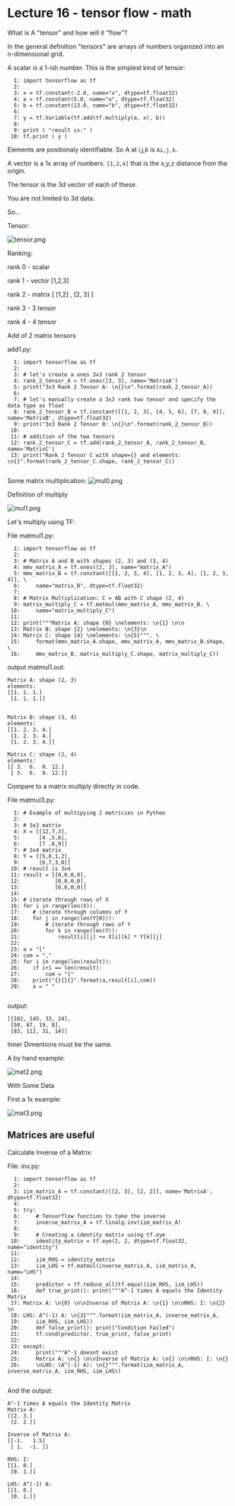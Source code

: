 
<style>
.pagebreak { page-break-before: always; }
.half { height: 200px; }
</style>
<style>
.pagebreak { page-break-before: always; }
.half { height: 200px; }
.markdown-body {
	font-size: 12px;
}
.markdown-body td {
	font-size: 12px;
}
</style>


# Lecture 16 - tensor flow - math 

What is A "tensor" and how will it "flow"?

In the general definition "tensors" are arrays of numbers organized into an n-dimensional grid.

A scalar is a 1-ish number.  This is the simplest kind of tensor:


```
  1: import tensorflow as tf
  2: 
  3: x = tf.constant(-2.0, name="x", dtype=tf.float32)
  4: a = tf.constant(5.0, name="a", dtype=tf.float32)
  5: b = tf.constant(13.0, name="b", dtype=tf.float32)
  6: 
  7: y = tf.Variable(tf.add(tf.multiply(a, x), b))
  8: 
  9: print ( "result is:" )
 10: tf.print ( y )

```

Elements are positionaly identifiable.  So A at i,j,k is `Ai,j,k`.

A vector is a 1x array of numbers.  `[1,2,4]`  that is the x,y,z distance from the origin.

The tensor is the 3d vector of each of these.

You are not limited to 3d data.

<div class="pagebreak"></div>

So...

Tensor:

![tensor.png](tensor.png)


Ranking:

rank 0 - scalar

rank 1 - vector [1,2,3]

rank 2 - matrix [ [1,2] , [2, 3] ]

rank 3 - 3 tensor

rank 4 - 4 tensor

Add of 2 matrix tensors

add1.py:

```
  1: import tensorflow as tf
  2: 
  3: # let's create a ones 3x3 rank 2 tensor
  4: rank_2_tensor_A = tf.ones([3, 3], name='MatrixA')
  5: print("3x3 Rank 2 Tensor A: \n{}\n".format(rank_2_tensor_A))
  6: 
  7: # let's manually create a 3x3 rank two tensor and specify the data type as float
  8: rank_2_tensor_B = tf.constant([[1, 2, 3], [4, 5, 6], [7, 8, 9]], name='MatrixB', dtype=tf.float32)
  9: print("3x3 Rank 2 Tensor B: \n{}\n".format(rank_2_tensor_B))
 10: 
 11: # addition of the two tensors
 12: rank_2_tensor_C = tf.add(rank_2_tensor_A, rank_2_tensor_B, name='MatrixC')
 13: print("Rank 2 Tensor C with shape={} and elements: \n{}".format(rank_2_tensor_C.shape, rank_2_tensor_C))


```

<div class="pagebreak"></div>

Some matrix multiplication: ![mul0.png](mul0.png)

Definition of multiply

![mul1.png](mul1.png)


Let's multiply using TF:

File matmul1.py:

```
  1: import tensorflow as tf
  2: 
  3: # Matrix A and B with shapes (2, 3) and (3, 4)
  4: mmv_matrix_A = tf.ones([2, 3], name="matrix_A")
  5: mmv_matrix_B = tf.constant([[1, 2, 3, 4], [1, 2, 3, 4], [1, 2, 3, 4]], \
  6:     name="matrix_B", dtype=tf.float32)
  7: 
  8: # Matrix Multiplication: C = AB with C shape (2, 4)
  9: matrix_multiply_C = tf.matmul(mmv_matrix_A, mmv_matrix_B, \
 10:     name="matrix_multiply_C")
 11: 
 12: print("""Matrix A: shape {0} \nelements: \n{1} \n\n
 13: Matrix B: shape {2} \nelements: \n{3}\n
 14: Matrix C: shape {4} \nelements: \n{5}""". \
 15:     format(mmv_matrix_A.shape, mmv_matrix_A, mmv_matrix_B.shape, \
 16:     mmv_matrix_B, matrix_multiply_C.shape, matrix_multiply_C))

```

output matmul1.out:

```
Matrix A: shape (2, 3) 
elements: 
[[1. 1. 1.]
 [1. 1. 1.]] 


Matrix B: shape (3, 4) 
elements: 
[[1. 2. 3. 4.]
 [1. 2. 3. 4.]
 [1. 2. 3. 4.]]

Matrix C: shape (2, 4) 
elements: 
[[ 3.  6.  9. 12.]
 [ 3.  6.  9. 12.]]

```

Compare to a matrix multiply directly in code.

File matmul3.py:

```
  1: # Example of multipying 2 matricies in Python
  2: 
  3: # 3x3 matrix
  4: X = [[12,7,3],
  5:      [4 ,5,6],
  6:      [7 ,8,9]]
  7: # 3x4 matrix
  8: Y = [[5,8,1,2],
  9:      [6,7,3,0]]
 10: # result is 3x4
 11: result = [[0,0,0,0],
 12:           [0,0,0,0],
 13:           [0,0,0,0]]
 14: 
 15: # iterate through rows of X
 16: for i in range(len(X)):
 17:    # iterate through columns of Y
 18:    for j in range(len(Y[0])):
 19:        # iterate through rows of Y
 20:        for k in range(len(Y)):
 21:            result[i][j] += X[i][k] * Y[k][j]
 22: 
 23: a = "["
 24: com = ","
 25: for i in range(len(result)):
 26:    if i+1 == len(result):
 27:        com = "]"
 28:    print("{}{}{}".format(a,result[i],com))
 29:    a = " "


```

output:

```
[[102, 145, 33, 24],
 [50, 67, 19, 8],
 [83, 112, 31, 14]]

```




Inner Dimentions must be the same.

A by hand example:

![mat2.png](mat2.png)

With Some Data

First a 1x example:

![mat3.png](mat3.png)





## Matrices are useful

Calculate Inverse of a Matrix:

File: inv.py:

```
  1: import tensorflow as tf
  2: 
  3: iim_matrix_A = tf.constant([[2, 3], [2, 2]], name='MatrixA', dtype=tf.float32)
  4: 
  5: try:
  6:     # Tensorflow function to take the inverse
  7:     inverse_matrix_A = tf.linalg.inv(iim_matrix_A)
  8: 
  9:     # Creating a identity matrix using tf.eye
 10:     identity_matrix = tf.eye(2, 2, dtype=tf.float32, name="identity")
 11: 
 12:     iim_RHS = identity_matrix
 13:     iim_LHS = tf.matmul(inverse_matrix_A, iim_matrix_A, name="LHS")
 14: 
 15:     predictor = tf.reduce_all(tf.equal(iim_RHS, iim_LHS))
 16:     def true_print(): print("""A^-1 times A equals the Identity Matrix
 17: Matrix A: \n{0} \n\nInverse of Matrix A: \n{1} \n\nRHS: I: \n{2} \n
 18: LHS: A^(-1) A: \n{3}""".format(iim_matrix_A, inverse_matrix_A,
 19:     iim_RHS, iim_LHS))
 20:     def false_print(): print("Condition Failed")
 21:     tf.cond(predictor, true_print, false_print)
 22: 
 23: except:
 24:     print("""A^-1 doesnt exist
 25:     Matrix A: \n{} \n\nInverse of Matrix A: \n{} \n\nRHS: I: \n{}
 26:     \nLHS: (A^(-1) A): \n{}""".format(iim_matrix_A, inverse_matrix_A, iim_RHS, iim_LHS))


```

And the output:

```
A^-1 times A equals the Identity Matrix
Matrix A: 
[[2. 3.]
 [2. 2.]] 

Inverse of Matrix A: 
[[-1.   1.5]
 [ 1.  -1. ]] 

RHS: I: 
[[1. 0.]
 [0. 1.]] 

LHS: A^(-1) A: 
[[1. 0.]
 [0. 1.]]

```



